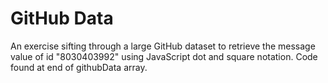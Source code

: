 # GitHub Data

An exercise sifting through a large GitHub dataset to retrieve the message value of id "8030403992" using JavaScript dot and square notation. Code found at end of githubData array.